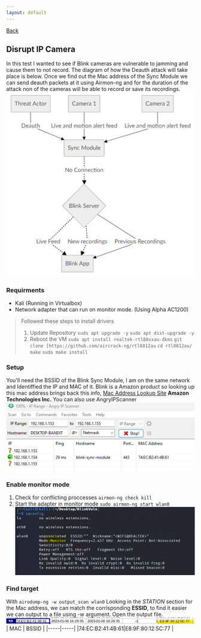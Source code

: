 ```yaml
---
layout: default
---
```

[Back](./)

## Disrupt IP Camera
In this test I wanted to see if Blink cameras are vulnerable to jamming and cause them to not record. The diagram of how the Deauth attack will take place is below. Once we find out the Mac address of the Sync Module we can send deauth packets at it using Airmon-ng and for the duration of the attack non of the cameras will be able to record or save its recordings.
![deauth](./assets/BlinkInfra.png)

### Requirments 
- Kali (Running in Virtualbox)
- Network adapter that can run on monitor mode. (Using Alpha AC1200)
> Followed these steps to install drivers
> 1. Update Repository
> `sudo apt upgrade -y`
> `sudo apt dist-upgrade -y`
> 2. Reboot the VM
> `sudo apt install realtek-rtl88xxau-dkms`
> `git clone [https://github.com/aircrack-ng/rtl8812au`
> `cd rtl8812au/ `
> `make`
> `sudo make install`

### Setup 
You'll need the BSSID of the Blink Sync Module, I am on the same network and Identiffied the IP and MAC of it. Blink is a Amazon product so looking up this mac address brings back this info,
[Mac Address Lookup Site](https://maclookup.app)
**Amazon Technologies Inc.**
You can also use AngryIPScanner
![IP](./assets/Scanned_IP.png)

### Enable monitor mode 
1. Check for conflicting proccesses 
`airmon-ng check kill`
2. Start the adapter in monitor mode
`sudo airmon-ng start wlan0`
![Monitor](./assets/MonitorMode.png)

### Find target 
With `airodump-ng -w output_scan wlan0`
Looking in the *STATION* section for the Mac address, we can match the corrisponding **ESSID**, to find it easier we can output to a file using -w argument. Open the output file. 
![BSSID](./assets/BSSID.png)
| MAC | BSSID |
|-----|-----|
|74:EC:B2:41:4B:61|E8:9F:80:12:5C:77  |

